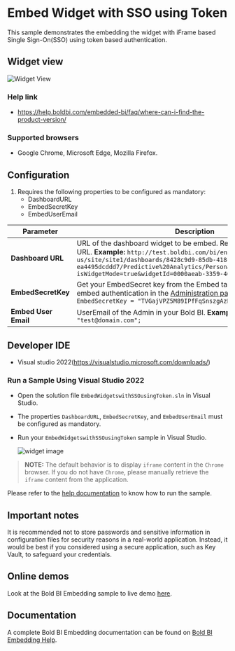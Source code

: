 # Embed Widget with SSO using Token

This sample demonstrates the embedding the widget with iFrame based Single Sign-On(SSO) using token based authentication.

## Widget view

![Widget View](https://github.com/boldbi/blazor-webassembly-sample/assets/91586758/a4fc2b3a-33ff-4225-be1e-027a38ff348c)

### Help link

* <https://help.boldbi.com/embedded-bi/faq/where-can-i-find-the-product-version/>

### Supported browsers
  
* Google Chrome, Microsoft Edge, Mozilla Firefox.

## Configuration

  1. Requires the following properties to be configured as mandatory:
      * DashboardURL
      * EmbedSecretKey
      * EmbedUserEmail

| **Parameter**        | **Description**                                                                                                                                                                                                                                                                               |
|----------------------|-----------------------------------------------------------------------------------------------------------------------------------------------------------------------------------------------------------------------------------------------------------------------------------------------|
| **Dashboard URL**    | URL of the dashboard widget to be embed. Refer this [link](https://help.boldbi.com/embedding-options/iframe-embedding/embedding-a-widget/#how-to-get-the-embed-widget-url) to get the URL. **Example:** ``` http://test.boldbi.com/bi/en-us/site/site1/dashboards/8428c9d9-85db-418c-b877-ea4495dcddd7/Predictive%20Analytics/Personal%20Expense%20Analysis?isWidgetMode=true&widgetId=0000aeab-3359-40c6-b014-1ea98e9a7ce9 ``` |
| **EmbedSecretKey**   | Get your EmbedSecret key from the Embed tab by enabling the Enable embed authentication in the [Administration page](https://help.boldbi.com/site-administration/embed-settings/#get-embed-secret-code). **Example:** ``` EmbedSecretKey = "TVGajVPZ5M89IPfFqSnszgAzN1d6Jbkd"; ``` |
| **Embed User Email** | UserEmail of the Admin in your Bold BI. **Example:** ``` Embed_User_Email = "test@domain.com"; ```                                                                                                                                                                                            |

## Developer IDE

* Visual studio 2022(<https://visualstudio.microsoft.com/downloads/>)

### Run a Sample Using Visual Studio 2022

* Open the solution file `EmbedWidgetswithSSOusingToken.sln` in Visual Studio.

* The properties `DashboardURL`, `EmbedSecretKey`, and `EmbedUserEmail` must be configured as mandatory.

* Run your `EmbedWidgetswithSSOusingToken` sample in Visual Studio.

    ![widget image](https://github.com/boldbi/blazor-webassembly-sample/assets/91586758/a4fc2b3a-33ff-4225-be1e-027a38ff348c)

> **NOTE:** The default behavior is to display `iframe` content in the `Chrome` browser. If you do not have `Chrome`, please manually retrieve the `iframe` content from the application.

Please refer to the [help documentation](https://help.boldbi.com/embedding-options/iframe-embedding/embed-widgets-with-sso-using-token/) to know how to run the sample.

## Important notes

It is recommended not to store passwords and sensitive information in configuration files for security reasons in a real-world application. Instead, it would be best if you considered using a secure application, such as Key Vault, to safeguard your credentials.

## Online demos

Look at the Bold BI Embedding sample to live demo [here](https://samples.boldbi.com/embed).

## Documentation

A complete Bold BI Embedding documentation can be found on [Bold BI Embedding Help](https://help.boldbi.com/embedding-options/iframe-embedding/).
